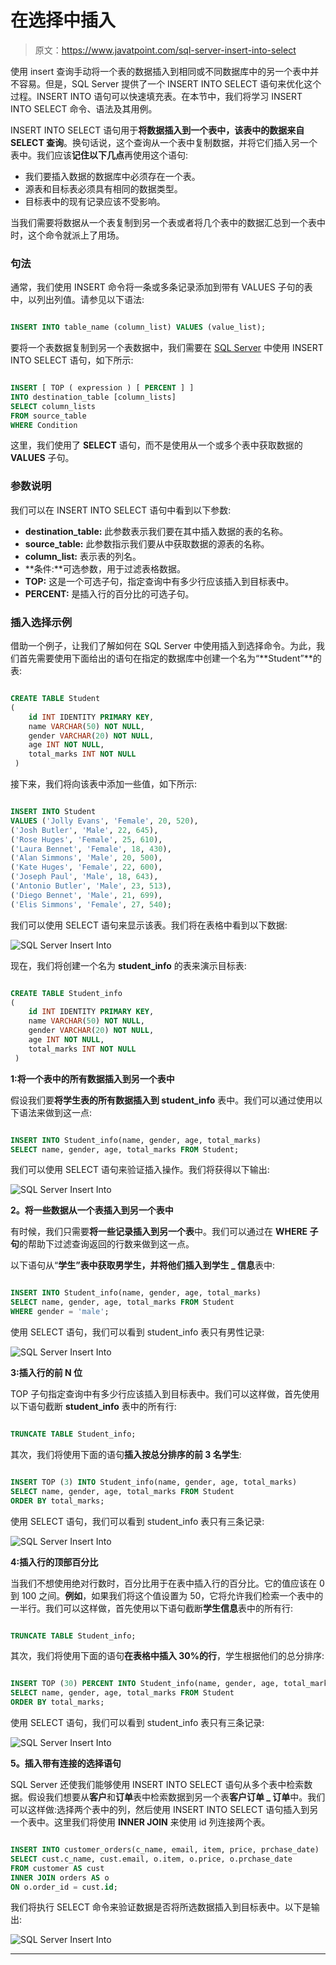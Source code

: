 # 在选择中插入

> 原文：<https://www.javatpoint.com/sql-server-insert-into-select>

使用 insert 查询手动将一个表的数据插入到相同或不同数据库中的另一个表中并不容易。但是，SQL Server 提供了一个 INSERT INTO SELECT 语句来优化这个过程。INSERT INTO 语句可以快速填充表。在本节中，我们将学习 INSERT INTO SELECT 命令、语法及其用例。

INSERT INTO SELECT 语句用于**将数据插入到一个表中，该表中的数据来自 SELECT 查询**。换句话说，这个查询从一个表中复制数据，并将它们插入另一个表中。我们应该**记住以下几点**再使用这个语句:

*   我们要插入数据的数据库中必须存在一个表。
*   源表和目标表必须具有相同的数据类型。
*   目标表中的现有记录应该不受影响。

当我们需要将数据从一个表复制到另一个表或者将几个表中的数据汇总到一个表中时，这个命令就派上了用场。

### 句法

通常，我们使用 INSERT 命令将一条或多条记录添加到带有 VALUES 子句的表中，以列出列值。请参见以下语法:

```sql

INSERT INTO table_name (column_list) VALUES (value_list);  

```

要将一个表数据复制到另一个表数据中，我们需要在 [SQL Server](https://www.javatpoint.com/sql-server-tutorial) 中使用 INSERT INTO SELECT 语句，如下所示:

```sql

INSERT [ TOP ( expression ) [ PERCENT ] ] 
INTO destination_table [column_lists]
SELECT column_lists
FROM source_table
WHERE Condition

```

这里，我们使用了 **SELECT** 语句，而不是使用从一个或多个表中获取数据的 **VALUES** 子句。

### 参数说明

我们可以在 INSERT INTO SELECT 语句中看到以下参数:

*   **destination_table:** 此参数表示我们要在其中插入数据的表的名称。
*   **source_table:** 此参数指示我们要从中获取数据的源表的名称。
*   **column_list:** 表示表的列名。
*   **条件:**可选参数，用于过滤表格数据。
*   **TOP:** 这是一个可选子句，指定查询中有多少行应该插入到目标表中。
*   **PERCENT:** 是插入行的百分比的可选子句。

### 插入选择示例

借助一个例子，让我们了解如何在 SQL Server 中使用插入到选择命令。为此，我们首先需要使用下面给出的语句在指定的数据库中创建一个名为“**Student”**的表:

```sql

CREATE TABLE Student
(
    id INT IDENTITY PRIMARY KEY,
    name VARCHAR(50) NOT NULL,
    gender VARCHAR(20) NOT NULL,
    age INT NOT NULL,
    total_marks INT NOT NULL
 ) 

```

接下来，我们将向该表中添加一些值，如下所示:

```sql

INSERT INTO Student 
VALUES ('Jolly Evans', 'Female', 20, 520), 
('Josh Butler', 'Male', 22, 645), 
('Rose Huges', 'Female', 25, 610), 
('Laura Bennet', 'Female', 18, 430), 
('Alan Simmons', 'Male', 20, 500), 
('Kate Huges', 'Female', 22, 600), 
('Joseph Paul', 'Male', 18, 643), 
('Antonio Butler', 'Male', 23, 513), 
('Diego Bennet', 'Male', 21, 699), 
('Elis Simmons', 'Female', 27, 540);

```

我们可以使用 SELECT 语句来显示该表。我们将在表格中看到以下数据:

![SQL Server Insert Into](img/ed1caf0c022f9b4f3080aa6199b6c772.png)

现在，我们将创建一个名为 **student_info** 的表来演示目标表:

```sql

CREATE TABLE Student_info
(
    id INT IDENTITY PRIMARY KEY,
    name VARCHAR(50) NOT NULL,
    gender VARCHAR(20) NOT NULL,
    age INT NOT NULL,
    total_marks INT NOT NULL
 )

```

**1:将一个表中的所有数据插入到另一个表中**

假设我们要**将学生表的所有数据插入到 student_info** 表中。我们可以通过使用以下语法来做到这一点:

```sql

INSERT INTO Student_info(name, gender, age, total_marks)
SELECT name, gender, age, total_marks FROM Student;

```

我们可以使用 SELECT 语句来验证插入操作。我们将获得以下输出:

![SQL Server Insert Into](img/94472e28835fa51c4a0c8339eb4923b1.png)

**2。将一些数据从一个表插入到另一个表中**

有时候，我们只需要**将一些记录插入到另一个表**中。我们可以通过在 **WHERE 子句**的帮助下过滤查询返回的行数来做到这一点。

以下语句从“**学生”**表中获取男学生，并将他们插入到**学生 _ 信息**表中:

```sql

INSERT INTO Student_info(name, gender, age, total_marks)
SELECT name, gender, age, total_marks FROM Student
WHERE gender = 'male';

```

使用 SELECT 语句，我们可以看到 student_info 表只有男性记录:

![SQL Server Insert Into](img/4d74fc0c44dceaf1ce5b709149a8ead1.png)

**3:插入行的前 N 位**

TOP 子句指定查询中有多少行应该插入到目标表中。我们可以这样做，首先使用以下语句截断 **student_info** 表中的所有行:

```sql

TRUNCATE TABLE Student_info;

```

其次，我们将使用下面的语句**插入按总分排序的前 3 名学生**:

```sql

INSERT TOP (3) INTO Student_info(name, gender, age, total_marks)
SELECT name, gender, age, total_marks FROM Student
ORDER BY total_marks;

```

使用 SELECT 语句，我们可以看到 student_info 表只有三条记录:

![SQL Server Insert Into](img/537531c0526be50f8207a7d9bb611c5c.png)

**4:插入行的顶部百分比**

当我们不想使用绝对行数时，百分比用于在表中插入行的百分比。它的值应该在 0 到 100 之间。**例如**，如果我们将这个值设置为 50，它将允许我们检索一个表中的一半行。我们可以这样做，首先使用以下语句截断**学生信息**表中的所有行:

```sql

TRUNCATE TABLE Student_info;

```

其次，我们将使用下面的语句**在表格中插入 30%的行**，学生根据他们的总分排序:

```sql

INSERT TOP (30) PERCENT INTO Student_info(name, gender, age, total_marks)
SELECT name, gender, age, total_marks FROM Student
ORDER BY total_marks; 

```

使用 SELECT 语句，我们可以看到 student_info 表只有三条记录:

![SQL Server Insert Into](img/d865c7e97a4038e81725f3032f27274c.png)

**5。插入带有连接的选择语句**

SQL Server 还使我们能够使用 INSERT INTO SELECT 语句从多个表中检索数据。假设我们想要从**客户**和**订单**表中检索数据到另一个表**客户订单 _ 订单**中。我们可以这样做:选择两个表中的列，然后使用 INSERT INTO SELECT 语句插入到另一个表中。这里我们将使用 **INNER JOIN** 来使用 id 列连接两个表。

```sql

INSERT INTO customer_orders(c_name, email, item, price, prchase_date)
SELECT cust.c_name, cust.email, o.item, o.price, o.prchase_date 
FROM customer AS cust 
INNER JOIN orders AS o
ON o.order_id = cust.id;

```

我们将执行 SELECT 命令来验证数据是否将所选数据插入到目标表中。以下是输出:

![SQL Server Insert Into](img/d7154b7e9eeefb1d772bbf6175eeeab9.png)

* * *